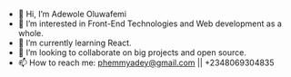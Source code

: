 - 👋 Hi, I’m Adewole Oluwafemi
- 👀 I’m interested in Front-End Technologies and Web development as a whole.
- 🌱 I’m currently learning React.
- 💞️ I’m looking to collaborate on big projects and open source.
- 📫 How to reach me: phemmyadey@gmail.com || +2348069304835

<!---
Spiritman90/Spiritman90 is a ✨ special ✨ repository because its `README.md` (this file) appears on your GitHub profile.
You can click the Preview link to take a look at your changes.
--->
